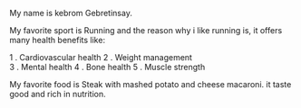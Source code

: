 My name is kebrom Gebretinsay.

My favorite sport is Running and the reason why i like running is, 
it offers many health benefits like:

1 . Cardiovascular health
2 . Weight management  
3 . Mental health
4 . Bone health
5 . Muscle strength   

My favorite food is Steak with mashed potato and cheese macaroni. it taste good and rich in nutrition. 